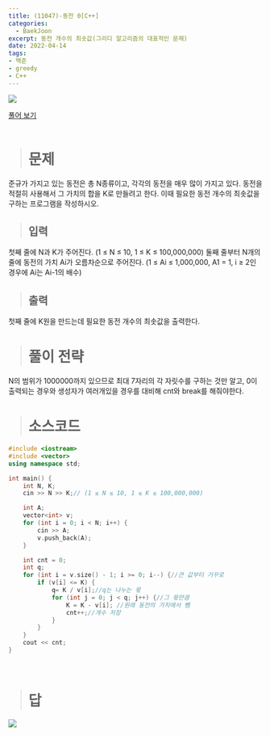 ```yaml
---
title: (11047)-동전 0[C++]
categories: 
  - BaekJoon
excerpt: 동전 개수의 최솟값(그리디 알고리즘의 대표적인 문제)
date: 2022-04-14
tags:
- 백준
- greedy
- C++
---
```


<img src="https://user-images.githubusercontent.com/76837780/163669636-7db3f913-d80e-48d2-b645-0b194df54b5d.png" />

[풀어 보기](https://www.acmicpc.net/problem/11047)
<br/>
<br/>
> # 문제

준규가 가지고 있는 동전은 총 N종류이고, 각각의 동전을 매우 많이 가지고 있다.
동전을 적절히 사용해서 그 가치의 합을 K로 만들려고 한다. 이때 필요한 동전 개수의 최솟값을 구하는 프로그램을 작성하시오.
<br/>

> ## 입력

첫째 줄에 N과 K가 주어진다. (1 ≤ N ≤ 10, 1 ≤ K ≤ 100,000,000)
둘째 줄부터 N개의 줄에 동전의 가치 Ai가 오름차순으로 주어진다. (1 ≤ Ai ≤ 1,000,000, A1 = 1, i ≥ 2인 경우에 Ai는 Ai-1의 배수)
<br/>

> ## 출력

첫째 줄에 K원을 만드는데 필요한 동전 개수의 최솟값을 출력한다.
<br/>

> # 풀이 전략

N의 범위가 1000000까지 있으므로 최대 7자리의 각 자릿수를 구하는 것만 알고,
0이 출력되는 경우와 생성자가 여러개있을 경우를 대비해 cnt와 break를 해줘야한다.
<br/>

> # 소스코드

```c++ 
#include <iostream>
#include <vector>
using namespace std;

int main() {
	int N, K;
	cin >> N >> K;// (1 ≤ N ≤ 10, 1 ≤ K ≤ 100,000,000)

	int A;
	vector<int> v;
	for (int i = 0; i < N; i++) {
		cin >> A;
		v.push_back(A);
	}

	int cnt = 0;
	int q;
	for (int i = v.size() - 1; i >= 0; i--) {//큰 값부터 거꾸로
		if (v[i] <= K) {
			q= K / v[i];//q는 나누는 몫
			for (int j = 0; j < q; j++) {//그 몫만큼 
				K = K - v[i]; //원래 동전의 가치에서 뺌
				cnt++;//개수 저장
			}			
		}
	}
	cout << cnt;
}
```
<br />

> # 답

<img src="https://user-images.githubusercontent.com/76837780/163669710-6f284f45-de60-4a62-963f-7e79119beb8f.png" />



